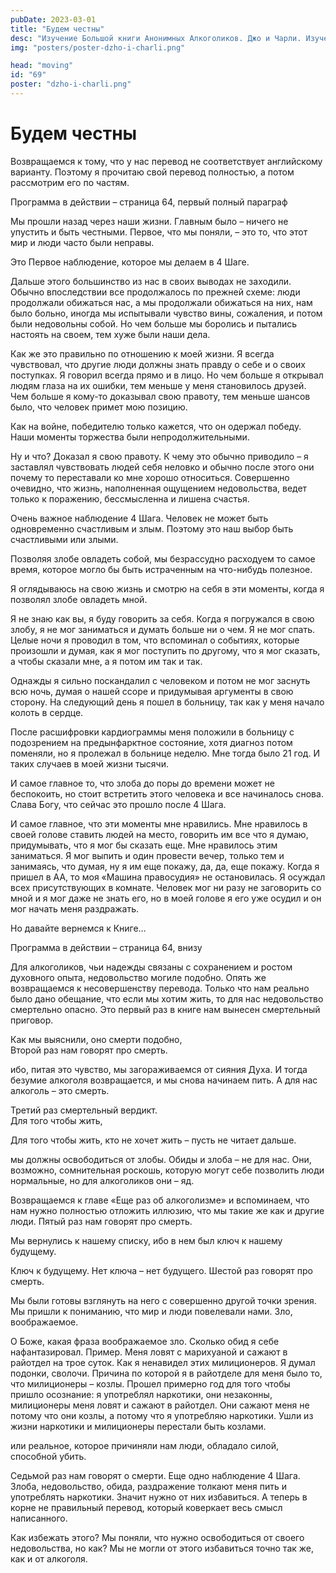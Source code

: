 ```yaml
---
pubDate: 2023-03-01
title: "Будем честны"
desc: "Изучение Большой книги Анонимных Алкоголиков. Джо и Чарли. Изучение БК. (068)"
img: "posters/poster-dzho-i-charli.png"

head: "moving"
id: "69"
poster: "dzho-i-charli.png"
---
```


# Будем честны

Возвращаемся к тому, что у нас перевод не соответствует английскому варианту. Поэтому я прочитаю свой перевод полностью, а потом рассмотрим его по частям.

Программа в действии – страница 64, первый полный параграф

Мы прошли назад через наши жизни. Главным было – ничего не упустить и быть честными. Первое, что мы поняли, – это то, что этот мир и люди часто были неправы.

Это Первое наблюдение, которое мы делаем в 4 Шаге.

Дальше этого большинство из нас в своих выводах не заходили. Обычно впоследствии все продолжалось по прежней схеме: люди продолжали обижаться нас, а мы продолжали обижаться на них, нам было больно, иногда мы испытывали чувство вины, сожаления, и потом были недовольны собой. Но чем больше мы боролись и пытались настоять на своем, тем хуже были наши дела.

Как же это правильно по отношению к моей жизни. Я всегда чувствовал, что другие люди должны знать правду о себе и о своих поступках. Я говорил всегда прямо и в лицо. Но чем больше я открывал людям глаза на их ошибки, тем меньше у меня становилось друзей. Чем больше я кому-то доказывал свою правоту, тем меньше шансов было, что человек примет мою позицию.

Как на войне, победителю только кажется, что он одержал победу. Наши моменты торжества были непродолжительными.

Ну и что? Доказал я свою правоту. К чему это обычно приводило – я заставлял чувствовать людей себя неловко и обычно после этого они почему то переставали ко мне хорошо относиться.
Совершенно очевидно, что жизнь, наполненная ощущением недовольства, ведет только к поражению, бессмысленна и лишена счастья.

Очень важное наблюдение 4 Шага. Человек не может быть одновременно счастливым и злым. Поэтому это наш выбор быть счастливыми или злыми.

Позволяя злобе овладеть собой, мы безрассудно расходуем то самое время, которое могло бы быть истраченным на что-нибудь полезное.

Я оглядываюсь на свою жизнь и смотрю на себя в эти моменты, когда я позволял злобе овладеть мной.

Я не знаю как вы, я буду говорить за себя. Когда я погружался в свою злобу, я не мог заниматься и думать больше ни о чем. Я не мог спать. Целые ночи я проводил в том, что вспоминал о событиях, которые произошли и думая, как я мог поступить по другому, что я мог сказать, а чтобы сказали мне, а я потом им так и так.

Однажды я сильно поскандалил с человеком и потом не мог заснуть всю ночь, думая о нашей ссоре и придумывая аргументы в свою сторону. На следующий день я пошел в больницу, так как у меня начало колоть в сердце.

После расшифровки кардиограммы меня положили в больницу с подозрением на предынфарктное состояние, хотя диагноз потом поменяли, но я пролежал в больнице неделю. Мне тогда было 21 год. И таких случаев в моей жизни тысячи.

И самое главное то, что злоба до поры до времени может не беспокоить, но стоит встретить этого человека и все начиналось снова. Слава Богу, что сейчас это прошло после 4 Шага.

И самое главное, что эти моменты мне нравились. Мне нравилось в своей голове ставить людей на место, говорить им все что я думаю, придумывать, что я мог бы сказать еще. Мне нравилось этим заниматься. Я мог выпить и один провести вечер, только тем и занимаясь, что думая, ну я им еще покажу, да, да, еще покажу.
Когда я пришел в АА, то моя «Машина правосудия» не остановилась. Я осуждал всех присутствующих в комнате. Человек мог ни разу не заговорить со мной и я мог даже не знать его, но в моей голове я его уже осудил и он мог начать меня раздражать.

Но давайте вернемся к Книге…

Программа в действии – страница 64, внизу

Для алкоголиков, чьи надежды связаны с сохранением и ростом духовного опыта, недовольство могиле подобно.
Опять же возвращаемся к несовершенству перевода. Только что нам реально было дано обещание, что если мы хотим жить, то для нас недовольство смертельно опасно. Это первый раз в книге нам вынесен смертельный приговор.

Как мы выяснили, оно смерти подобно, <br>
Второй раз нам говорят про смерть.

ибо, питая это чувство, мы загораживаемся от сияния Духа. И тогда безумие алкоголя возвращается, и мы снова начинаем пить. А для нас алкоголь – это смерть.

Третий раз смертельный вердикт. <br>
Для того чтобы жить,

Для того чтобы жить, кто не хочет жить – пусть не читает дальше.

мы должны освободиться от злобы. Обиды и злоба – не для нас. Они, возможно, сомнительная роскошь, которую могут себе позволить люди нормальные, но для алкоголиков они – яд.

Возвращаемся к главе «Еще раз об алкоголизме» и вспоминаем, что нам нужно полностью отложить иллюзию, что мы такие же как и другие люди. Пятый раз нам говорят про смерть.

Мы вернулись к нашему списку, ибо в нем был ключ к нашему будущему.

Ключ к будущему. Нет ключа – нет будущего. Шестой раз говорят про смерть.

Мы были готовы взглянуть на него с совершенно другой точки зрения. Мы пришли к пониманию, что мир и люди повелевали нами. Зло, воображаемое.

О Боже, какая фраза воображаемое зло. Сколько обид я себе нафантазировал. Пример. Меня ловят с марихуаной и сажают в райотдел на трое суток. Как я ненавидел этих милиционеров. Я думал подонки, сволочи. Причина по которой я в райотделе для меня было то, что милиционеры – козлы. Прошел примерно год для того чтобы пришло осознание: я употреблял наркотики, они незаконны, милиционеры меня ловят и сажают в райотдел. Они сажают меня не потому что они козлы, а потому что я употребляю наркотики. Ушли из жизни наркотики и милиционеры перестали быть козлами.

или реальное, которое причиняли нам люди, обладало силой, способной убить.

Седьмой раз нам говорят о смерти. Еще одно наблюдение 4 Шага. Злоба, недовольство, обида, раздражение толкают меня пить и употреблять наркотики. Значит нужно от них избавиться. А теперь в корне не правильный перевод, который коверкает весь смысл написанного.

Как избежать этого? Мы поняли, что нужно освободиться от своего недовольства, но как? Мы не могли от этого избавиться точно так же, как и от алкоголя.
